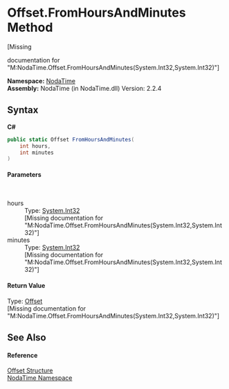 # Offset.FromHoursAndMinutes Method 
 

\[Missing <summary> documentation for "M:NodaTime.Offset.FromHoursAndMinutes(System.Int32,System.Int32)"\]

**Namespace:**&nbsp;<a href="N_NodaTime">NodaTime</a><br />**Assembly:**&nbsp;NodaTime (in NodaTime.dll) Version: 2.2.4

## Syntax

**C#**<br />
``` C#
public static Offset FromHoursAndMinutes(
	int hours,
	int minutes
)
```


#### Parameters
&nbsp;<dl><dt>hours</dt><dd>Type: <a href="http://msdn2.microsoft.com/en-us/library/td2s409d" target="_blank">System.Int32</a><br />\[Missing <param name="hours"/> documentation for "M:NodaTime.Offset.FromHoursAndMinutes(System.Int32,System.Int32)"\]</dd><dt>minutes</dt><dd>Type: <a href="http://msdn2.microsoft.com/en-us/library/td2s409d" target="_blank">System.Int32</a><br />\[Missing <param name="minutes"/> documentation for "M:NodaTime.Offset.FromHoursAndMinutes(System.Int32,System.Int32)"\]</dd></dl>

#### Return Value
Type: <a href="T_NodaTime_Offset">Offset</a><br />\[Missing <returns> documentation for "M:NodaTime.Offset.FromHoursAndMinutes(System.Int32,System.Int32)"\]

## See Also


#### Reference
<a href="T_NodaTime_Offset">Offset Structure</a><br /><a href="N_NodaTime">NodaTime Namespace</a><br />